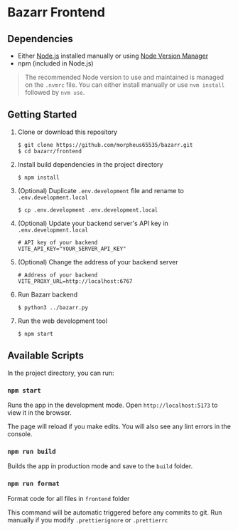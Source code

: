 # Bazarr Frontend

## Dependencies

- Either [Node.js](https://nodejs.org/) installed manually or using [Node Version Manager](https://github.com/nvm-sh/nvm)
- npm (included in Node.js)

> The recommended Node version to use and maintained is managed on the `.nvmrc` file. You can either install manually
> or use `nvm install` followed by `nvm use`.

## Getting Started

1. Clone or download this repository

   ```
   $ git clone https://github.com/morpheus65535/bazarr.git
   $ cd bazarr/frontend
   ```

2. Install build dependencies in the project directory

   ```
   $ npm install
   ```

3. (Optional) Duplicate `.env.development` file and rename to `.env.development.local`

   ```
   $ cp .env.development .env.development.local
   ```

4. (Optional) Update your backend server's API key in `.env.development.local`

   ```
   # API key of your backend
   VITE_API_KEY="YOUR_SERVER_API_KEY"
   ```

5. (Optional) Change the address of your backend server

   ```
   # Address of your backend
   VITE_PROXY_URL=http://localhost:6767
   ```

6. Run Bazarr backend

   ```
   $ python3 ../bazarr.py
   ```

7. Run the web development tool

   ```
   $ npm start
   ```

## Available Scripts

In the project directory, you can run:

### `npm start`

Runs the app in the development mode.
Open `http://localhost:5173` to view it in the browser.

The page will reload if you make edits.
You will also see any lint errors in the console.

### `npm run build`

Builds the app in production mode and save to the `build` folder.

### `npm run format`

Format code for all files in `frontend` folder

This command will be automatic triggered before any commits to git. Run manually if you modify `.prettierignore` or `.prettierrc`
